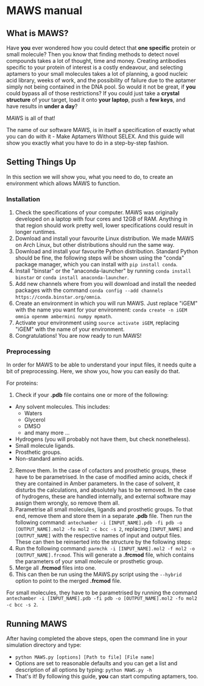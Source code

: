 # MAWS manual
## What is MAWS?
Have **you** ever wondered how you could detect that **one specific** protein or small molecule? Then you know that finding methods to detect novel compounds takes a lot of thought, time and money. Creating antibodies specific to your protein of interest is a costly endeavour, and selecting aptamers to your small molecules takes a lot of planning, a good nucleic acid library, weeks of work, and the possibility of failure due to the aptamer simply not being contained in the DNA pool. So would it not be great, if **you** could bypass all of those restrictions? If you could just take a **crystal structure** of your target, load it onto **your laptop**, push a **few keys**, and have results in **under a day**? 

MAWS is all of that!

The name of our software MAWS, is in itself a specification of exactly what you can do with it - Make Aptamers Without SELEX. And this guide will show you exactly what you have to do in a step-by-step fashion.

## Setting Things Up
In this section we will show you, what you need to do, to create an environment which allows MAWS to function.

### Installation
1. Check the specifications of your computer. MAWS was originally developed on a laptop with four cores and 12GB of RAM. Anything in that region should work pretty well, lower specifications could result in longer runtimes.
2. Download and install your favourite Linux distribution. We made MAWS on Arch Linux, but other distributions should run the same way.
3. Download and install your favourite Python distribution. Standard Python should be fine, the following steps will be shown using the "conda" package manager, which you can install with `pip install conda`.
4. Install "binstar" or the "anaconda-launcher" by running `conda install binstar` or `conda install anaconda-launcher`.
5. Add new channels where from you will download and install the needed packages with the command `conda config --add channels https://conda.binstar.org/omnia`.
6. Create an environment in which you will run MAWS. Just replace "iGEM" with the name you want for your environment: `conda create -n iGEM omnia openmm ambermini numpy mpmath`.
7. Activate your environment using `source activate iGEM`, replacing "iGEM" with the name of your environment.
8. Congratulations! You are now ready to run MAWS!

### Preprocessing
In order for MAWS to be able to understand your input files, it needs quite a bit of preprocessing. Here, we show you, how you can easily do that.

For proteins:
1. Check if your **.pdb** file contains one or more of the following:
  * Any solvent molecules. This includes:
    * Waters
    * Glycerol
    * DMSO
    * and many more ...
  * Hydrogens (you will probably not have them, but check nonetheless).
  * Small molecule ligands.
  * Prosthetic groups.
  * Non-standard amino acids.
2. Remove them. In the case of cofactors and prosthetic groups, these have to be parametrised. In the case of modified amino acids, check if they are contained in Amber parameters. In the case of solvent, it disturbs the calculations, and absolutely has to be removed. In the case of hydrogens, these are handled internally, and external software may assign them wrongly, so remove them all.
3. Parametrise all small molecules, ligands and prosthetic groups. To that end, remove them and store them in a separate **.pdb** file. Then run the following command: `antechamber -i [INPUT_NAME].pdb -fi pdb -o [OUTPUT_NAME].mol2 -fo mol2 -c bcc -s 2`, replacing `[INPUT_NAME]` and `[OUTPUT_NAME]` with the respective names of input and output files. These can then be reinserted into the structure by the following steps:
  1. Run the following command: `parmchk -i [INPUT_NAME].mol2 -f mol2 -o [OUTPUT_NAME].frcmod`. This will generate a **.frcmod** file, which contains the parameters of your small molecule or prosthetic group.
  2. Merge all **.frcmod** files into one.
  3. This can then be run using the MAWS.py script using the `--hybrid` option to point to the merged **.frcmod** file.

For small molecules, they have to be parametrised by running the command `antechamber -i [INPUT_NAME].pdb -fi pdb -o [OUTPUT_NAME].mol2 -fo mol2 -c bcc -s 2`.

## Running MAWS
After having completed the above steps, open the command line in your simulation directory and type:
* `python MAWS.py [options] [Path to file] [File name]`
* Options are set to reasonable defaults and you can get a list and description of all options by typing: `python MAWS.py -h`
* That's it! By following this guide, **you** can start computing aptamers, too. 


